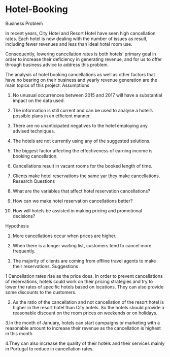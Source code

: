 # Hotel-Booking
Business Problem

In recent years, City Hotel and Resort Hotel have seen high cancellation rates. Each hotel is now dealing with the number of issues as result, including fewer revenues and less than ideal hotel room use. 

Consequently, lowering cancellation rates is both hotels’ primary goal in order to increase their deficiency in generating revenue, and for us to offer through business advice to address this problem.

The analysis of hotel booking cancellations as well as other factors that have no bearing on their business and yearly revenue generation are the main topics of this project.
Assumptions

1.	No unusual occurrences between 2015 and 2017 will have a substantial impact on the data used.

2.	The information is still current and can be used to analyse a hotel’s possible plans in an efficient manner.

3.	There are no unanticipated negatives to the hotel employing any advised techniques.

4.	The hotels are not currently using any of the suggested solutions.

5.	The biggest factor affecting the effectiveness of earning income is booking cancellation.

6.	Cancellations result in vacant rooms for the booked length of time.

7.	Clients make hotel reservations the same yar they make cancellations.
Research Questions
1.	What are the variables that affect hotel reservation cancellations?

2.	How can we make hotel reservation cancellations better?

3.	How will hotels be assisted in making pricing and promotional decisions?


Hypothesis
1.	More cancellations occur when prices are higher.

2.	When there is a longer waiting list, customers tend to cancel more frequently.

3.	 The majority of clients are coming from offline travel agents to make their reservations.
Suggestions

1 Cancellation rates rise as the price does. In order to prevent cancellations of reservations, hotels could work on their pricing strategies and try to lower the rates of specific hotels based on locations. They can also provide some discounts to the customers.

2. As the ratio of the cancellation and not cancellation of the resort hotel is higher in the resort hotel than City hotels. So the hotels should provide a reasonable discount on the room prices on weekends or on holidays.

3.In the month of January, hotels can start campaigns or marketing with a reasonable amount to increase their revenue as the cancellation is highest in this month.

4.They can also increase the quality of their hotels and their services mainly in Portugal to reduce in cancellation rates.
